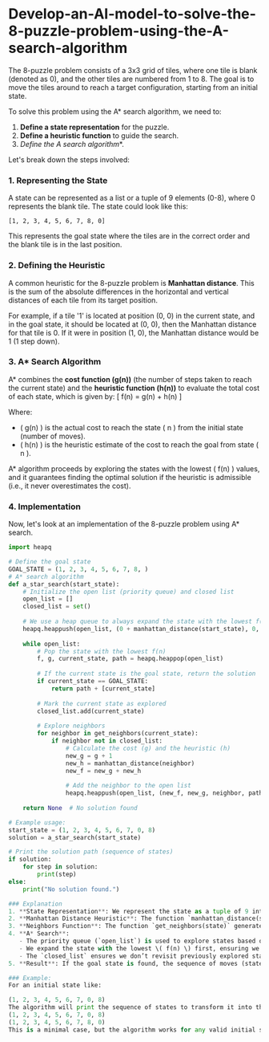 # Develop-an-AI-model-to-solve-the-8-puzzle-problem-using-the-A-search-algorithm
The 8-puzzle problem consists of a 3x3 grid of tiles, where one tile is blank (denoted as 0), and the other tiles are numbered from 1 to 8. The goal is to move the tiles around to reach a target configuration, starting from an initial state.

To solve this problem using the A* search algorithm, we need to:
1. **Define a state representation** for the puzzle.
2. **Define a heuristic function** to guide the search.
3. **Define the A* search algorithm**.

Let's break down the steps involved:

### 1. Representing the State
A state can be represented as a list or a tuple of 9 elements (0-8), where 0 represents the blank tile. The state could look like this:

```
[1, 2, 3, 4, 5, 6, 7, 8, 0]
```

This represents the goal state where the tiles are in the correct order and the blank tile is in the last position.

### 2. Defining the Heuristic
A common heuristic for the 8-puzzle problem is **Manhattan distance**. This is the sum of the absolute differences in the horizontal and vertical distances of each tile from its target position.

For example, if a tile '1' is located at position (0, 0) in the current state, and in the goal state, it should be located at (0, 0), then the Manhattan distance for that tile is 0. If it were in position (1, 0), the Manhattan distance would be 1 (1 step down).

### 3. A* Search Algorithm
A* combines the **cost function (g(n))** (the number of steps taken to reach the current state) and the **heuristic function (h(n))** to evaluate the total cost of each state, which is given by:
\[ f(n) = g(n) + h(n) \]

Where:
- \( g(n) \) is the actual cost to reach the state \( n \) from the initial state (number of moves).
- \( h(n) \) is the heuristic estimate of the cost to reach the goal from state \( n \).

A* algorithm proceeds by exploring the states with the lowest \( f(n) \) values, and it guarantees finding the optimal solution if the heuristic is admissible (i.e., it never overestimates the cost).

### 4. Implementation

Now, let's look at an implementation of the 8-puzzle problem using A* search.

```python
import heapq

# Define the goal state
GOAL_STATE = (1, 2, 3, 4, 5, 6, 7, 8, )
# A* search algorithm
def a_star_search(start_state):
    # Initialize the open list (priority queue) and closed list
    open_list = []
    closed_list = set()
    
    # We use a heap queue to always expand the state with the lowest f(n)
    heapq.heappush(open_list, (0 + manhattan_distance(start_state), 0, start_state, []))
    
    while open_list:
        # Pop the state with the lowest f(n)
        f, g, current_state, path = heapq.heappop(open_list)
        
        # If the current state is the goal state, return the solution
        if current_state == GOAL_STATE:
            return path + [current_state]
        
        # Mark the current state as explored
        closed_list.add(current_state)
        
        # Explore neighbors
        for neighbor in get_neighbors(current_state):
            if neighbor not in closed_list:
                # Calculate the cost (g) and the heuristic (h)
                new_g = g + 1
                new_h = manhattan_distance(neighbor)
                new_f = new_g + new_h
                
                # Add the neighbor to the open list
                heapq.heappush(open_list, (new_f, new_g, neighbor, path + [current_state]))
    
    return None  # No solution found

# Example usage:
start_state = (1, 2, 3, 4, 5, 6, 7, 0, 8)
solution = a_star_search(start_state)

# Print the solution path (sequence of states)
if solution:
    for step in solution:
        print(step)
else:
    print("No solution found.")

### Explanation
1. **State Representation**: We represent the state as a tuple of 9 integers (0-8), with 0 representing the blank tile. 
2. **Manhattan Distance Heuristic**: The function `manhattan_distance(state)` computes the sum of the Manhattan distances for each tile from its current position to its goal position.
3. **Neighbors Function**: The function `get_neighbors(state)` generates all possible valid states that can be reached by moving the blank tile (0) up, down, left, or right
4. **A* Search**: 
   - The priority queue (`open_list`) is used to explore states based on their \( f(n) = g(n) + h(n) \) values. 
   - We expand the state with the lowest \( f(n) \) first, ensuring we explore the most promising states.
   - The `closed_list` ensures we don’t revisit previously explored states.
5. **Result**: If the goal state is found, the sequence of moves (states) leading from the start to the goal is returned. If no solution is found, it returns `None`.

### Example:
For an initial state like:

(1, 2, 3, 4, 5, 6, 7, 0, 8)
The algorithm will print the sequence of states to transform it into the goal state:
(1, 2, 3, 4, 5, 6, 7, 0, 8)
(1, 2, 3, 4, 5, 6, 7, 8, 0)
This is a minimal case, but the algorithm works for any valid initial state. The search will efficiently find the optimal sequence of moves.
